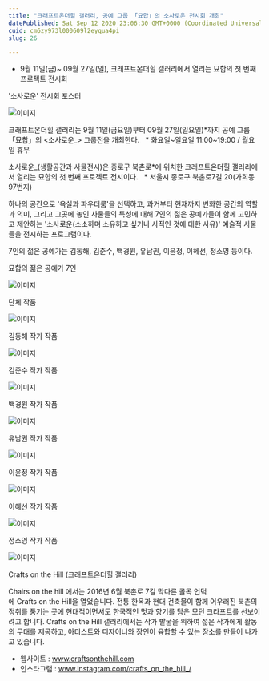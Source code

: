 ```yaml
---
title: "크래프트온더힐 갤러리, 공예 그룹 「묘합」의 소사로운 전시회 개최"
datePublished: Sat Sep 12 2020 23:06:30 GMT+0000 (Coordinated Universal Time)
cuid: cm6zy973l000609l2eyqua4pi
slug: 26

---
```



- 9월 11일(금)~ 09월 27일(일), 크래프트온더힐 갤러리에서 열리는 묘합의 첫 번째 프로젝트 전시회

'소사로운' 전시회 포스터

![이미지](https://cdn.hashnode.com/res/hashnode/image/upload/v1739246129599/0d2fe6cc-e328-4d1b-988a-bd5114d4949c.jpeg)

크래프트온더힐 갤러리는 9월 11일(금요일)부터 09월 27일(일요일)*까지 공예 그룹 「묘합」의 <소사로운_> 그룹전을 개최한다.   * 화요일~일요일 11:00~19:00 / 월요일 휴무

소사로운_(생활공간과 사물전시)은 종로구 북촌로*에 위치한 크래프트온더힐 갤러리에서 열리는 묘합의 첫 번째 프로젝트 전시이다.   * 서울시 종로구 북촌로7길 20(가희동 97번지)

하나의 공간으로 '욕실과 파우더룸'을 선택하고, 과거부터 현재까지 변화한 공간의 역할과 의미, 그리고 그곳에 놓인 사물들의 특성에 대해 7인의 젊은 공예가들이 함께 고민하고 제안하는 '소사로운(소소하며 소유하고 싶거나 사적인 것에 대한 사유)' 예술적 사물들을 전시하는 프로그램이다.

7인의 젊은 공예가는 김동해, 김준수, 백경원, 유남권, 이윤정, 이혜선, 정소영 등이다.

묘합의 젊은 공예가 7인

![이미지](https://cdn.hashnode.com/res/hashnode/image/upload/v1739246132792/309a212b-5aba-4ee1-aa1a-018eb0e9a215.jpeg)

단체 작품

![이미지](https://cdn.hashnode.com/res/hashnode/image/upload/v1739246135812/e23e6a38-97c8-449b-a080-602b50f1f520.png)

김동해 작가 작품

![이미지](https://cdn.hashnode.com/res/hashnode/image/upload/v1739246138910/6a3c973d-bd7d-4888-8b8e-dbb05f0973a2.png)

김준수 작가 작품

![이미지](https://cdn.hashnode.com/res/hashnode/image/upload/v1739246141430/4104b817-6030-4d4a-9a27-303c19094ba6.png)

백경원 작가 작품

![이미지](https://cdn.hashnode.com/res/hashnode/image/upload/v1739246144087/70c86df2-5c5c-420c-a460-bc3c021b5cb7.png)

유남권 작가 작품

![이미지](https://cdn.hashnode.com/res/hashnode/image/upload/v1739246146933/1c5f4b9d-ae68-4d8a-be8e-79eeb5fe45b6.png)

이윤정 작가 작품

![이미지](https://cdn.hashnode.com/res/hashnode/image/upload/v1739246149226/04a81562-7dfa-4ef9-ba37-f743ff175663.png)

이혜선 작가 작품

![이미지](https://cdn.hashnode.com/res/hashnode/image/upload/v1739246151956/3fbe9f2d-1e08-4b96-a97b-f5c5b5119c75.png)

정소영 작가 작품

![이미지](https://cdn.hashnode.com/res/hashnode/image/upload/v1739246154485/180bf5b6-d25b-4aac-ac64-8d7fdac9bec5.png)

Crafts on the Hill (크래프트온더힐 갤러리)

Chairs on the hill 에서는 2016년 6월 북촌로 7길 막다른 골목 언덕에 Crafts on the Hill을 열었습니다. 전통 한옥과 현대 건축물이 함께 어우러진 북촌의 정취를 풍기는 곳에 현대적이면서도 한국적인 멋과 향기를 담은 모던 크라프트를 선보이려고 합니다. Crafts on the Hill 갤러리에서는 작가 발굴을 위하여 젊은 작가에게 활동의 무대를 제공하고, 아티스트와 디자이너와 장인이 융합할 수 있는 장소를 만들어 나가고 있습니다.

- 웹사이트 : www.craftsonthehill.com
- 인스타그램 : www.instagram.com/crafts_on_the_hill_/